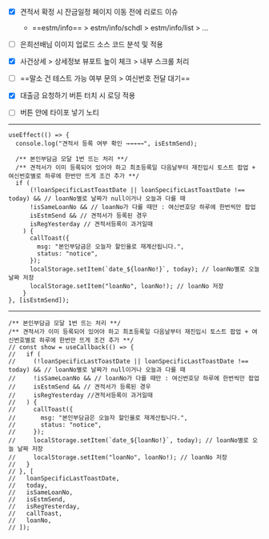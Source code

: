 - [x] 견적서 확정 시 잔금일정 페이지 이동 전에 리로드 이슈
	- ==estm/info== > estm/info/schdl > estm/info/list > ...
- [ ] 은희선배님 이미지 업로드 소스 코드 분석 및 적용
- [x] 사건상세 > 상세정보 뷰포트 높이 체크 > 내부 스크롤 처리
- [ ] ==말소 건 테스트 가능 여부 문의 > 여신번호 전달 대기==
- [x] 대출금 요청하기 버튼 터치 시 로딩 적용
- [ ] 버튼 안에 타이포 넣기 노티




***
```tsx
useEffect(() => {  
  console.log("견적서 등록 여부 확인 →→→→→", isEstmSend);  
  
  /** 본인부담금 모달 1번 뜨는 처리 **/  
  /** 견적서가 이미 등록되어 있어야 하고 최초등록일 다음날부터 재진입시 토스트 팝업 + 여신번호별로 하루에 한번만 뜨게 조건 추가 **/  
  if (  
      (!loanSpecificLastToastDate || loanSpecificLastToastDate !== today) && // loanNo별로 날짜가 null이거나 오늘과 다를 때  
      !isSameLoanNo && // loanNo가 다를 때만 : 여신번호당 하루에 한번씩만 팝업  
      isEstmSend && // 견적서가 등록된 경우  
      isRegYesterday // 견적서등록이 과거일때  
    ) {  
      callToast({  
        msg: "본인부담금은 오늘자 할인율로 재계산됩니다.",  
        status: "notice",  
      });  
      localStorage.setItem(`date_${loanNo!}`, today); // loanNo별로 오늘 날짜 저장  
      localStorage.setItem("loanNo", loanNo!); // loanNo 저장  
    }  
}, [isEstmSend]);
```

***
```tsx
/** 본인부담금 모달 1번 뜨는 처리 **/  
/** 견적서가 이미 등록되어 있어야 하고 최초등록일 다음날부터 재진입시 토스트 팝업 + 여신번호별로 하루에 한번만 뜨게 조건 추가 **/  
// const show = useCallback(() => {  
//   if (  
//     (!loanSpecificLastToastDate || loanSpecificLastToastDate !== today) && // loanNo별로 날짜가 null이거나 오늘과 다를 때  
//     !isSameLoanNo && // loanNo가 다를 때만 : 여신번호당 하루에 한번씩만 팝업  
//     isEstmSend && // 견적서가 등록된 경우  
//     isRegYesterday //견적서등록이 과거일때  
//   ) {  
//     callToast({  
//       msg: "본인부담금은 오늘자 할인율로 재계산됩니다.",  
//       status: "notice",  
//     });  
//     localStorage.setItem(`date_${loanNo!}`, today); // loanNo별로 오늘 날짜 저장  
//     localStorage.setItem("loanNo", loanNo!); // loanNo 저장  
//   }  
// }, [  
//   loanSpecificLastToastDate,  
//   today,  
//   isSameLoanNo,  
//   isEstmSend,  
//   isRegYesterday,  
//   callToast,  
//   loanNo,  
// ]);
```
